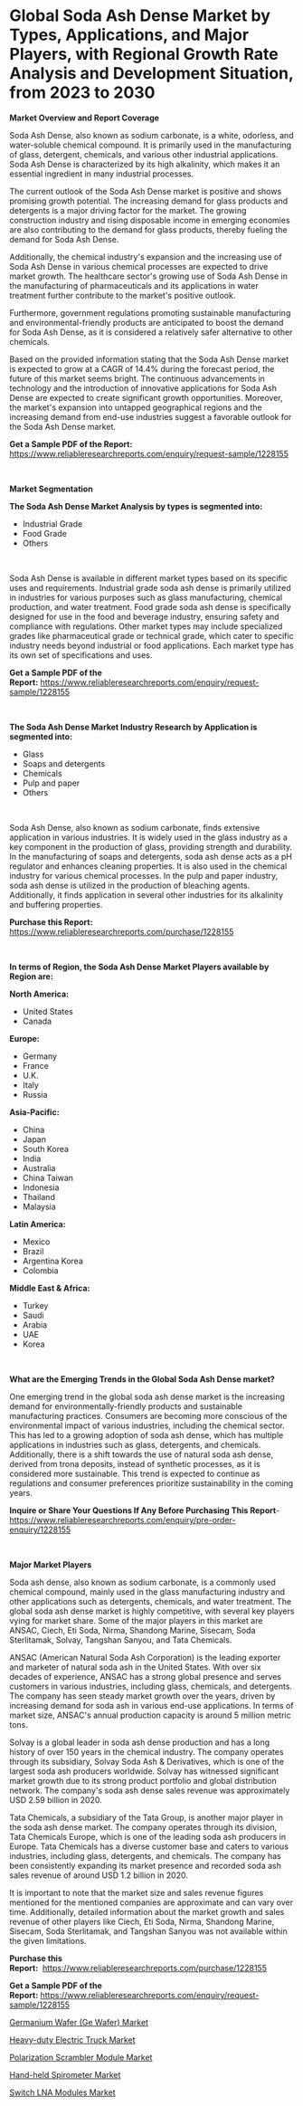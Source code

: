 <p><h1>Global Soda Ash Dense Market by Types, Applications, and Major Players, with Regional Growth Rate Analysis and Development Situation, from 2023 to 2030</h1></p><p><strong>Market Overview and Report Coverage</strong></p>
<p><p>Soda Ash Dense, also known as sodium carbonate, is a white, odorless, and water-soluble chemical compound. It is primarily used in the manufacturing of glass, detergent, chemicals, and various other industrial applications. Soda Ash Dense is characterized by its high alkalinity, which makes it an essential ingredient in many industrial processes.</p><p>The current outlook of the Soda Ash Dense market is positive and shows promising growth potential. The increasing demand for glass products and detergents is a major driving factor for the market. The growing construction industry and rising disposable income in emerging economies are also contributing to the demand for glass products, thereby fueling the demand for Soda Ash Dense.</p><p>Additionally, the chemical industry's expansion and the increasing use of Soda Ash Dense in various chemical processes are expected to drive market growth. The healthcare sector's growing use of Soda Ash Dense in the manufacturing of pharmaceuticals and its applications in water treatment further contribute to the market's positive outlook.</p><p>Furthermore, government regulations promoting sustainable manufacturing and environmental-friendly products are anticipated to boost the demand for Soda Ash Dense, as it is considered a relatively safer alternative to other chemicals.</p><p>Based on the provided information stating that the Soda Ash Dense market is expected to grow at a CAGR of 14.4% during the forecast period, the future of this market seems bright. The continuous advancements in technology and the introduction of innovative applications for Soda Ash Dense are expected to create significant growth opportunities. Moreover, the market's expansion into untapped geographical regions and the increasing demand from end-use industries suggest a favorable outlook for the Soda Ash Dense market.</p></p>
<p><strong>Get a Sample PDF of the Report:</strong> <a href="https://www.reliableresearchreports.com/enquiry/request-sample/1228155">https://www.reliableresearchreports.com/enquiry/request-sample/1228155</a></p>
<p>&nbsp;</p>
<p><strong>Market Segmentation</strong></p>
<p><strong>The Soda Ash Dense Market Analysis by types is segmented into:</strong></p>
<p><ul><li>Industrial Grade</li><li>Food Grade</li><li>Others</li></ul></p>
<p>&nbsp;</p>
<p><p>Soda Ash Dense is available in different market types based on its specific uses and requirements. Industrial grade soda ash dense is primarily utilized in industries for various purposes such as glass manufacturing, chemical production, and water treatment. Food grade soda ash dense is specifically designed for use in the food and beverage industry, ensuring safety and compliance with regulations. Other market types may include specialized grades like pharmaceutical grade or technical grade, which cater to specific industry needs beyond industrial or food applications. Each market type has its own set of specifications and uses.</p></p>
<p><strong>Get a Sample PDF of the Report:</strong>&nbsp;<a href="https://www.reliableresearchreports.com/enquiry/request-sample/1228155">https://www.reliableresearchreports.com/enquiry/request-sample/1228155</a></p>
<p>&nbsp;</p>
<p><strong>The Soda Ash Dense Market Industry Research by Application is segmented into:</strong></p>
<p><ul><li>Glass</li><li>Soaps and detergents</li><li>Chemicals</li><li>Pulp and paper</li><li>Others</li></ul></p>
<p>&nbsp;</p>
<p><p>Soda Ash Dense, also known as sodium carbonate, finds extensive application in various industries. It is widely used in the glass industry as a key component in the production of glass, providing strength and durability. In the manufacturing of soaps and detergents, soda ash dense acts as a pH regulator and enhances cleaning properties. It is also used in the chemical industry for various chemical processes. In the pulp and paper industry, soda ash dense is utilized in the production of bleaching agents. Additionally, it finds application in several other industries for its alkalinity and buffering properties.</p></p>
<p><strong>Purchase this Report:</strong>&nbsp; <a href="https://www.reliableresearchreports.com/purchase/1228155">https://www.reliableresearchreports.com/purchase/1228155</a></p>
<p>&nbsp;</p>
<p><strong>In terms of Region, the Soda Ash Dense Market Players available by Region are:</strong></p>
<p>
    <p> <strong> North America: </strong>
        <ul>
            <li>United States</li>
            <li>Canada</li>
        </ul>
        </p> 
    <p> <strong> Europe: </strong>
        <ul>
            <li>Germany</li>
            <li>France</li>
            <li>U.K.</li>
            <li>Italy</li>
            <li>Russia</li>
        </ul>
        </p> 
    <p> <strong> Asia-Pacific: </strong>
        <ul>
            <li>China</li>
            <li>Japan</li>
            <li>South Korea</li>
            <li>India</li>
            <li>Australia</li>
            <li>China Taiwan</li>
            <li>Indonesia</li>
            <li>Thailand</li>
            <li>Malaysia</li>
        </ul>
        </p> 
    <p> <strong> Latin America: </strong>
        <ul>
            <li>Mexico</li>
            <li>Brazil</li>
            <li>Argentina Korea</li>
            <li>Colombia</li>
        </ul>
        </p> 
    <p> <strong> Middle East & Africa: </strong>
        <ul>
            <li>Turkey</li>
            <li>Saudi</li>
            <li>Arabia</li>
            <li>UAE</li>
            <li>Korea</li>
        </ul>
    </p>
    </p>
<p>&nbsp;</p>
<p><strong>What are the Emerging Trends in the Global Soda Ash Dense market?</strong></p>
<p><p>One emerging trend in the global soda ash dense market is the increasing demand for environmentally-friendly products and sustainable manufacturing practices. Consumers are becoming more conscious of the environmental impact of various industries, including the chemical sector. This has led to a growing adoption of soda ash dense, which has multiple applications in industries such as glass, detergents, and chemicals. Additionally, there is a shift towards the use of natural soda ash dense, derived from trona deposits, instead of synthetic processes, as it is considered more sustainable. This trend is expected to continue as regulations and consumer preferences prioritize sustainability in the coming years.</p></p>
<p><strong>Inquire or Share Your Questions If Any Before Purchasing This Report</strong>- <a href="https://www.reliableresearchreports.com/enquiry/pre-order-enquiry/1228155">https://www.reliableresearchreports.com/enquiry/pre-order-enquiry/1228155</a></p>
<p>&nbsp;</p>
<p><strong>Major Market Players</strong></p>
<p><p>Soda ash dense, also known as sodium carbonate, is a commonly used chemical compound, mainly used in the glass manufacturing industry and other applications such as detergents, chemicals, and water treatment. The global soda ash dense market is highly competitive, with several key players vying for market share. Some of the major players in this market are ANSAC, Ciech, Eti Soda, Nirma, Shandong Marine, Sisecam, Soda Sterlitamak, Solvay, Tangshan Sanyou, and Tata Chemicals.</p><p>ANSAC (American Natural Soda Ash Corporation) is the leading exporter and marketer of natural soda ash in the United States. With over six decades of experience, ANSAC has a strong global presence and serves customers in various industries, including glass, chemicals, and detergents. The company has seen steady market growth over the years, driven by increasing demand for soda ash in various end-use applications. In terms of market size, ANSAC's annual production capacity is around 5 million metric tons.</p><p>Solvay is a global leader in soda ash dense production and has a long history of over 150 years in the chemical industry. The company operates through its subsidiary, Solvay Soda Ash & Derivatives, which is one of the largest soda ash producers worldwide. Solvay has witnessed significant market growth due to its strong product portfolio and global distribution network. The company's soda ash dense sales revenue was approximately USD 2.59 billion in 2020.</p><p>Tata Chemicals, a subsidiary of the Tata Group, is another major player in the soda ash dense market. The company operates through its division, Tata Chemicals Europe, which is one of the leading soda ash producers in Europe. Tata Chemicals has a diverse customer base and caters to various industries, including glass, detergents, and chemicals. The company has been consistently expanding its market presence and recorded soda ash sales revenue of around USD 1.2 billion in 2020.</p><p>It is important to note that the market size and sales revenue figures mentioned for the mentioned companies are approximate and can vary over time. Additionally, detailed information about the market growth and sales revenue of other players like Ciech, Eti Soda, Nirma, Shandong Marine, Sisecam, Soda Sterlitamak, and Tangshan Sanyou was not available within the given limitations.</p></p>
<p><strong>Purchase this Report:</strong>&nbsp;&nbsp;<a href="https://www.reliableresearchreports.com/purchase/1228155">https://www.reliableresearchreports.com/purchase/1228155</a></p>
<p></p>
<p><strong>Get a Sample PDF of the Report:</strong>&nbsp;<a href="https://www.reliableresearchreports.com/enquiry/request-sample/1228155">https://www.reliableresearchreports.com/enquiry/request-sample/1228155</a></p>
<p><p><a href="https://medium.com/@keenanmarks2023/analyzing-germanium-wafer-ge-wafer-market-global-industry-perspective-and-forecast-2023-to-fc2690a2fdb8">Germanium Wafer (Ge Wafer) Market</a></p><p><a href="https://medium.com/@yuvicharp23/heavy-duty-electric-truck-market-insights-into-market-cagr-market-trends-and-growth-strategies-e43387fc2bfd">Heavy-duty Electric Truck Market</a></p><p><a href="https://medium.com/@chasegibson1901/analyzing-polarization-scrambler-module-market-global-industry-perspective-and-forecast-2023-to-62eda9f9932c">Polarization Scrambler Module Market</a></p><p><a href="https://medium.com/@subhamgillrp23/hand-held-spirometer-nbsp-market-focuses-on-market-share-size-and-projected-forecast-till-2030-fa55be18eb18">Hand-held Spirometer Market</a></p><p><a href="https://medium.com/@joshuahintz2023/switch-lna-modules-market-share-evolution-and-market-growth-trends-2023-2030-8b446d5265d1">Switch LNA Modules Market</a></p></p>
